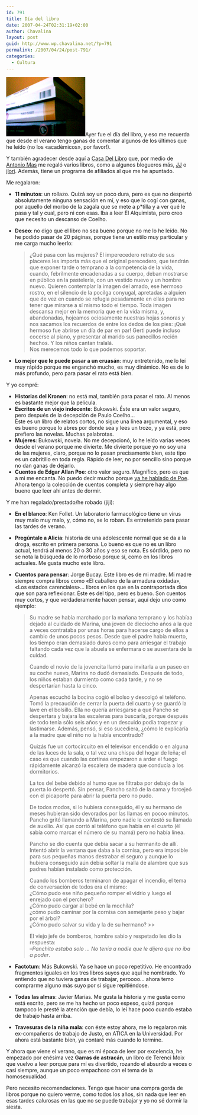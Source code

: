 ```yaml
---
id: 791
title: Día del libro
date: 2007-04-24T02:31:19+02:00
author: Chavalina
layout: post
guid: http://www.wp.chavalina.net/?p=791
permalink: /2007/04/24/post-791/
categories:
  - Cultura
---
```

<img class="imgizqda" src="/imagenes/fotos/dia-del-libro-07.jpg" alt="Casa Del Libro me regal&oacute; estos cuatro hace un par de meses" />Ayer fue el d&iacute;a del libro, y eso me recuerda que desde el verano tengo ganas de comentar algunos de los &uacute;ltimos que he le&iacute;do (no los «acad&eacute;micos», por favor!).

Y tambi&eacute;n agradecer desde aqu&iacute; a [Casa Del Libro](http://www.casadellibro.com/homeAfiliado?ca=1467) que, por medio de [Antonio Mas](http://trabajarsinconexion.com/) me regal&oacute; varios libros, como a algunos blogueros m&aacute;s, [JJ](http://atalaya.blogalia.com/historias/45981) o [jlori](http://www.ecuaderno.com/2006/12/07/diccionario-combinatorio-practico-del-espanol-contemporaneo/). Adem&aacute;s, tiene un programa de afiliados al que me he apuntado.

Me regalaron:

  * **11 minutos**: un rollazo. Quiz&aacute; soy un poco dura, pero es que no despert&oacute; absolutamente ninguna sensaci&oacute;n en m&iacute;, y eso que lo cog&iacute; con ganas, por aquello del morbo de la zagala que se mete a p*tilla y a ver qu&eacute; le pasa y tal y cual, pero ni con esas. Iba a leer El Alquimista, pero creo que necesito un descanso de Coelho. 
  * **Deseo**: no digo que el libro no sea bueno porque no me lo he le&iacute;do. No he podido pasar de 20 p&aacute;ginas, porque tiene un estilo muy particular y me carga mucho leerlo:  
    > &iquest;Qu&eacute; pasa con las mujeres? El imperecedero retrato de sus placeres les importa m&aacute;s que el original perecedero, que tendr&aacute;n que exponer tarde o temprano a la competencia de la vida, cuando, febrilmente encadenadas a su cuerpo, deban mostrarse en p&uacute;blico en la pasteler&iacute;a, con un vestido nuevo y un hombre nuevo. Quieren contemplar la imagen del amado, ese hermoso rostro, en el silencio de la pocilga conyugal, apretadas a alguien que de vez en cuando se refugia pesadamente en ellas para no tener que mirarse a s&iacute; mismo todo el tiempo. Toda imagen descansa mejor en la memoria que en la vida misma, y, abandonadas, hojeamos ociosamente nuestras hojas sonoras y nos sacamos los recuerdos de entre los dedos de los pies: &iexcl;Qu&eacute; hermoso fue abrirse un d&iacute;a de par en par! Gerti puede incluso cocerse al piano, y presentar al marido sus panecillos reci&eacute;n hechos. Y los ni&ntilde;os cantan tralal&aacute;.  
    > Nos merecemos todo lo que podemos soportar. 

  * **Lo mejor que le puede pasar a un cruas&aacute;n**: muy entretenido, me lo le&iacute; muy r&aacute;pido porque me enganch&oacute; mucho, es muy din&aacute;mico. No es de lo m&aacute;s profundo, pero para pasar el rato est&aacute; bien. 

Y yo compr&eacute;: 

  * **Historias del Kronen**: no est&aacute; mal, tambi&eacute;n para pasar el rato. Al menos es bastante mejor que la pel&iacute;cula. 
  * **Escritos de un viejo indecente**: Bukowski. &Eacute;ste era un valor seguro, pero despu&eacute;s de la decepci&oacute;n de Paulo Coelho&#8230;  
    &Eacute;ste es un libro de relatos cortos, no sigue una l&iacute;nea argumental, y eso es bueno porque lo abres por donde sea y lees un trozo, y ya est&aacute;, pero prefiero las novelas. Muchas palabrotas.
  * **Mujeres**: Bukowski, novela. No me decepcion&oacute;, lo he le&iacute;do varias veces desde el verano porque me divierte. Me divierte porque yo no soy una de las mujeres, claro, porque no lo pasan precisamente bien, este tipo es un cabritillo en toda regla. R&aacute;pido de leer, no por sencillo sino porque no dan ganas de dejarlo. 
  * **Cuentos de Edgar Allan Poe**: otro valor seguro. Magn&iacute;fico, pero es que a mi me encanta. No puedo decir mucho porque [ya he hablado de Poe](http://chavalina.net/comentar.php?idpost=20&q=poe). Ahora tengo la colecci&oacute;n de cuentos completa y siempre hay algo bueno que leer ah&iacute; antes de dormir. 

Y me han regalado/prestado/he robado (jiji): 

  * **En el blanco**: Ken Follet. Un laboratorio farmacol&oacute;gico tiene un virus muy malo muy malo, y, c&oacute;mo no, se lo roban. Es entretenido para pasar las tardes de verano. 
  * **Preg&uacute;ntale a Alicia**: historia de una adolescente normal que se da a la droga, escrito en primera persona. Lo bueno es que no es un libro actual, tendr&aacute; al menos 20 o 30 a&ntilde;os y eso se nota. Es s&oacute;rdido, pero no se nota la b&uacute;squeda de lo morboso porque s&iacute;, como en los libros actuales. Me gusta mucho este libro. 
  * **Cuentos para pensar**: Jorge Bucay. Este libro es de mi madre. Mi madre siempre compra libros como «El caballero de la armadura oxidada», «Los estados carenciales»&#8230; libros en los que en la contraportada dice que son para reflexionar. &Eacute;ste es del tipo, pero es bueno. Son cuentos muy cortos, y que verdaderamente hacen pensar, aqu&iacute; dejo uno como ejemplo:  
    > Su madre se hab&iacute;a marchado por la ma&ntilde;ana temprano y los hab&iacute;aa dejado al cuidado de Marina, una joven de dieciocho a&ntilde;os a la que a veces contrataba por unas horas para hacerse cargo de ellos a cambio de unos pocos pesos. Desde que el padre hab&iacute;a muerto, los tiempo eran demasiado duros como para arriesgar el trabajo faltando cada vez que la abuela se enfermara o se ausentara de la cuidad.
    > 
    > Cuando el novio de la jovencita llam&oacute; para invitarla a un paseo en su coche nuevo, Marina no dud&oacute; demasiado. Despu&eacute;s de todo, los ni&ntilde;os estaban durmiento como cada tarde, y no se despertar&iacute;an hasta la cinco.
    > 
    > Apenas escuch&oacute; la bocina cogi&oacute; el bolso y descolg&oacute; el tel&eacute;fono. Tom&oacute; la precauci&oacute;n de cerrar la puerta del cuarto y se guard&oacute; la lave en el bolsillo. Ella no quer&iacute;a arriesgarse a que Pancho se despertara y bajara las escaleras para buscarla, porque despu&eacute;s de todo ten&iacute;a s&oacute;lo seis a&ntilde;os y en un descuido pod&iacute;a tropezar y lastimarse. Adem&aacute;s, pens&oacute;, si eso sucediera, &iquest;c&oacute;mo le explicar&iacute;a a la madre que el ni&ntilde;o no la hab&iacute;a encontrado?
    > 
    > Quiz&aacute;s fue un cortocircuito en el televisor encendido o en alguna de las luces de la sala, o tal vez una chispa del hogar de le&ntilde;a; el caso es que cuando las cortinas empezaron a arder el fuego r&aacute;pidamente alcanz&oacute; la escalera de madera que conduc&iacute;a a los dormitorios.
    > 
    > La tos del beb&eacute; debido al humo que se filtraba por debajo de la puerta lo despert&oacute;. Sin pensar, Pancho salt&oacute; de la cama y forceje&oacute; con el picaporte para abrir la puerta pero no pudo.
    > 
    > De todos modos, si lo hubiera conseguido, &eacute;l y su hermano de meses hubieran sido devorados por las llamas en pocoo minutos. Pancho grit&oacute; llamando a Marina, pero nadie le contest&oacute; su llamada de auxilio. As&iacute; que corri&oacute; al tel&eacute;fono que habia en el cuarto (&eacute;l sab&iacute;a como marcar el n&uacute;mero de su mam&aacute;) pero no hab&iacute;a l&iacute;nea.
    > 
    > Pancho se dio cuenta que deb&iacute;a sacar a su hermanito de all&iacute;. Intent&oacute; abrir la ventana que daba a la cornisa, pero era imposible para sus peque&ntilde;as manos destrabar el seguro y aunque lo hubiera conseguido a&uacute;n debia soltar la malla de alambre que sus padres hab&iacute;an instalado como protecci&oacute;n.
    > 
    > Cuando los bomberos terminaron de apagar el incendio, el tema de conversaci&oacute;n de todos era el mismo:  
    > &iquest;C&oacute;mo pudo ese ni&ntilde;o peque&ntilde;o romper el vidrio y luego el enrejado con el perchero?  
    > &iquest;C&oacute;mo pudo cargar al beb&eacute; en la mochila?  
    > &iquest;c&oacute;mo pudo caminar por la cornisa con semejante peso y bajar por el &aacute;rbol?  
    > &iquest;C&oacute;mo pudo salvar su vida y la de su hermano? >> 
    > 
    > El viejo jefe de bomberos, hombre sabio y respetado les dio la respuesta:  
    > &#8211;_Panchito estaba solo &#8230; No ten&iacute;a a nadie que le dijera que no iba a poder_. 

  * **Factotum**: M&aacute;s Bukowski. Ya se hace un poco repetitivo. He encontrado fragmentos iguales en los tres libros suyos que aqu&iacute; he nombrado. Yo entiendo que no tuviera ganas de trabajar, peroooo&#8230; ahora temo comprarme alguno m&aacute;s suyo por si sigue repiti&eacute;ndose. 
  * **Todas las almas**: Javier Mar&iacute;as. Me gusta la historia y me gusta como est&aacute; escrito, pero se me ha hecho un poco espeso, quiz&aacute; porque tampoco le prest&eacute; la atenci&oacute;n que deb&iacute;a, lo le&iacute; hace poco cuando estaba de trabajo hasta arriba. 
  * **Travesuras de la ni&ntilde;a mala**: con &eacute;ste estoy ahora, me lo regalaron mis ex-compa&ntilde;eros de trabajo de Justo, en ATICA en la Universidad. Por ahora est&aacute; bastante bien, ya contar&eacute; m&aacute;s cuando lo termine. 

Y ahora que viene el verano, que es mi &eacute;poca de leer por excelencia, he empezado por en&eacute;sima vez **Garras de astrac&aacute;n**, un libro de Terenci Moix que vuelvo a leer porque para m&iacute; es divertido, rozando el absurdo a veces o casi siempre, aunque un poco empachoso con el tema de la homosexualidad. 

Pero necesito recomendaciones. Tengo que hacer una compra gorda de libros porque no quiero verme, como todos los a&ntilde;os, sin nada que leer en esas tardes calurosas en las que no se puede trabajar y yo no s&eacute; dormir la siesta.